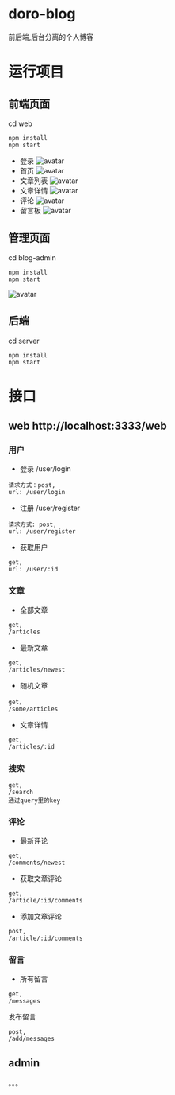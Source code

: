 # doro-blog
前后端,后台分离的个人博客

# 运行项目

## 前端页面
cd web
```
npm install
npm start
```
- 登录
![avatar](./previewImg/web-login.png)
- 首页
![avatar](./previewImg/web-home.png)
- 文章列表
![avatar](./previewImg/web-article.png)
- 文章详情
![avatar](./previewImg/web-article-detail.png)
- 评论
![avatar](./previewImg/web-comment.png)
- 留言板
![avatar](./previewImg/web-message.png)
## 管理页面
cd blog-admin
```
npm install
npm start
```
![avatar](./previewImg/admin.png)
## 后端
cd server
```
npm install
npm start
```
# 接口
## web  http://localhost:3333/web

### 用户

- 登录  /user/login

```
请求方式：post,
url: /user/login
```

-  注册 /user/register

```
请求方式: post,
url: /user/register
```

-  获取用户

```
get,
url: /user/:id
```

### 文章

-  全部文章

```
get,
/articles
```

- 最新文章

```
get,
/articles/newest
```

- 随机文章

```
get，
/some/articles
```

-  文章详情

```
get,
/articles/:id
```

### 搜索

```
get,
/search
通过query里的key
```

### 评论

- 最新评论

```
get,
/comments/newest
```

-  获取文章评论

```
get,
/article/:id/comments
```

- 添加文章评论

```
post,
/article/:id/comments
```

### 留言

-  所有留言

```
get,
/messages
```

发布留言

```
post,
/add/messages
```

## admin

。。。